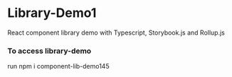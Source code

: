 # Library-Demo1
React component library demo with Typescript, Storybook.js and Rollup.js

### To access library-demo 
run npm i component-lib-demo145
